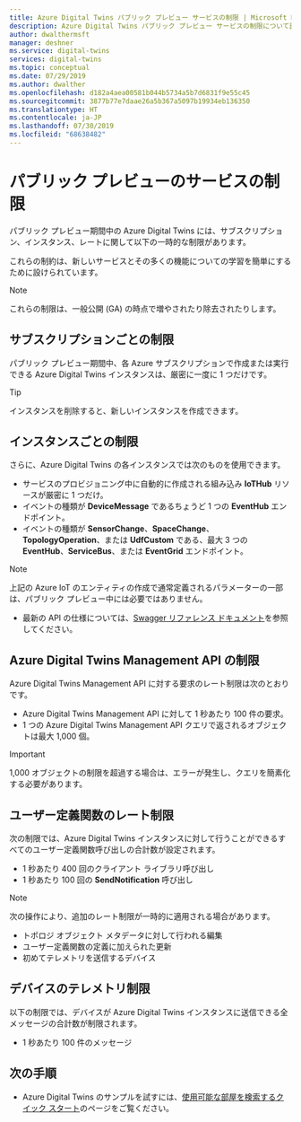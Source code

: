 ```yaml
---
title: Azure Digital Twins パブリック プレビュー サービスの制限 | Microsoft Docs
description: Azure Digital Twins パブリック プレビュー サービスの制限について説明します。
author: dwalthermsft
manager: deshner
ms.service: digital-twins
services: digital-twins
ms.topic: conceptual
ms.date: 07/29/2019
ms.author: dwalther
ms.openlocfilehash: d182a4aea00581b044b5734a5b7d6831f9e55c45
ms.sourcegitcommit: 3877b77e7daae26a5b367a5097b19934eb136350
ms.translationtype: HT
ms.contentlocale: ja-JP
ms.lasthandoff: 07/30/2019
ms.locfileid: "68638482"
---
```

# <a name="public-preview-service-limits"></a>パブリック プレビューのサービスの制限

パブリック プレビュー期間中の Azure Digital Twins には、サブスクリプション、インスタンス、レートに関して以下の一時的な制限があります。

これらの制約は、新しいサービスとその多くの機能についての学習を簡単にするために設けられています。

> [!NOTE]
> これらの制限は、一般公開 (GA) の時点で増やされたり除去されたりします。

## <a name="per-subscription-limits"></a>サブスクリプションごとの制限

パブリック プレビュー期間中、各 Azure サブスクリプションで作成または実行できる Azure Digital Twins インスタンスは、厳密に一度に 1 つだけです。

> [!TIP]
> インスタンスを削除すると、新しいインスタンスを作成できます。

## <a name="per-instance-limits"></a>インスタンスごとの制限

さらに、Azure Digital Twins の各インスタンスでは次のものを使用できます。

- サービスのプロビジョニング中に自動的に作成される組み込み **IoTHub** リソースが厳密に 1 つだけ。
- イベントの種類が **DeviceMessage** であるちょうど 1 つの **EventHub** エンドポイント。
- イベントの種類が **SensorChange**、**SpaceChange**、**TopologyOperation**、または **UdfCustom** である、最大 3 つの **EventHub**、**ServiceBus**、または **EventGrid** エンドポイント。

> [!NOTE]
> 上記の Azure IoT のエンティティの作成で通常定義されるパラメーターの一部は、パブリック プレビュー中には必要ではありません。
> - 最新の API の仕様については、[Swagger リファレンス ドキュメント](./how-to-use-swagger.md)を参照してください。

## <a name="azure-digital-twins-management-api-limits"></a>Azure Digital Twins Management API の制限

Azure Digital Twins Management API に対する要求のレート制限は次のとおりです。

- Azure Digital Twins Management API に対して 1 秒あたり 100 件の要求。
- 1 つの Azure Digital Twins Management API クエリで返されるオブジェクトは最大 1,000 個。

> [!IMPORTANT]
> 1,000 オブジェクトの制限を超過する場合は、エラーが発生し、クエリを簡素化する必要があります。

## <a name="user-defined-functions-rate-limits"></a>ユーザー定義関数のレート制限

次の制限では、Azure Digital Twins インスタンスに対して行うことができるすべてのユーザー定義関数呼び出しの合計数が設定されます。

- 1 秒あたり 400 回のクライアント ライブラリ呼び出し
- 1 秒あたり 100 回の **SendNotification** 呼び出し

> [!NOTE]
> 次の操作により、追加のレート制限が一時的に適用される場合があります。
> - トポロジ オブジェクト メタデータに対して行われる編集
> - ユーザー定義関数の定義に加えられた更新
> - 初めてテレメトリを送信するデバイス

## <a name="device-telemetry-limits"></a>デバイスのテレメトリ制限

以下の制限では、デバイスが Azure Digital Twins インスタンスに送信できる全メッセージの合計数が制限されます。

- 1 秒あたり 100 件のメッセージ

## <a name="next-steps"></a>次の手順

- Azure Digital Twins のサンプルを試すには、[使用可能な部屋を検索するクイック スタート](./quickstart-view-occupancy-dotnet.md)のページをご覧ください。